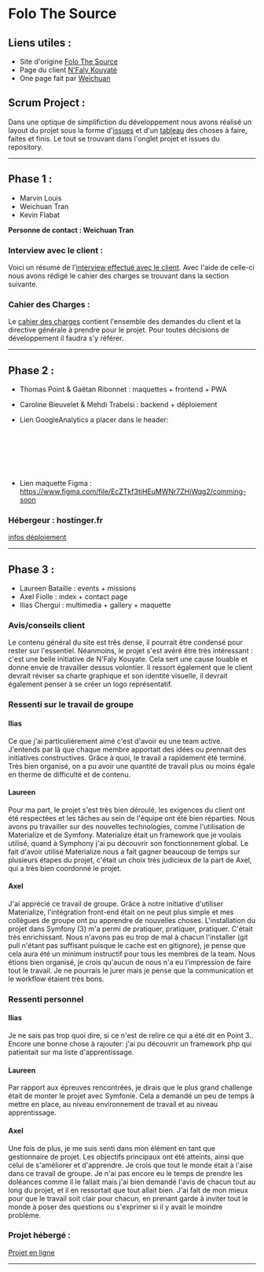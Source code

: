 # Folo The Source

## Liens utiles :
* Site d'origine [Folo The Source](http://folothesource.com/)
* Page du client [N'Faly Kouyaté](https://folothesource.com/nfalykouyate/)
* One page fait par [Weichuan](https://weichuan888.github.io/Projet-OnePage/)


## Scrum Project :
Dans une optique de simplifiction du développement nous avons réalisé un layout du
projet sous la forme d'[issues](https://github.com/FilRouge5/filrouge-Folo-The-Source-5/issues)
et d'un [tableau](https://github.com/FilRouge5/filrouge-Folo-The-Source-5/projects/1) des
choses à faire, faites et finis. Le tout se trouvant dans l'onglet projet et issues du repository.

__________

## Phase 1 :
* Marvin Louis
* Weichuan Tran
* Kevin Flabat

**Personne de contact : Weichuan Tran**

### Interview avec le client :
Voici un résumé de l'[interview effectué avec le client](Markdown/Interview-Client.md).
Avec l'aide de celle-ci nous avons rédigé le cahier des charges se trouvant dans
la section suivante.

### Cahier des Charges :
Le [cahier des charges](Markdown/Cahiers-des-Charges.md) contient l'ensemble des demandes
du client et la directive générale à prendre pour le projet. Pour toutes décisions
de développement il faudra s'y référer.

__________

## Phase 2 :
* Thomas Point & Gaëtan Ribonnet : maquettes + frontend + PWA
* Caroline Bieuvelet & Mehdi Trabelsi : backend + déploiement

* Lien GoogleAnalytics a placer dans le header:

<pre><code><!-- Global site tag (gtag.js) - Google Analytics -->
<script async src="https://www.googletagmanager.com/gtag/js?id=UA-113125974-1"></script>
<script>
  window.dataLayer = window.dataLayer || [];
  function gtag(){dataLayer.push(arguments);}
  gtag('js', new Date());

  gtag('config', 'UA-113125974-1');
</script>
</code></pre>

* Lien maquette Figma : https://www.figma.com/file/EcZTkf3tjHEuMWNr7ZHiWqg2/comming-soon

### Hébergeur : hostinger.fr
[infos déploiement](Markdown/hostinger.md)

__________

## Phase 3 :
* Laureen Bataille : events + missions
* Axel Fiolle : index + contact page
* Ilias Chergui : multimedia + gallery + maquette

### Avis/conseils client

Le contenu général du site est très dense, il pourrait être condensé pour rester sur l'essentiel. Néanmoins, le projet s'est avéré être très intéressant : c'est une belle initiative de N'Faly Kouyate. 
Cela sert une cause louable et donne envie de travailler dessus volontier. 
Il ressort également que le client devrait réviser sa charte graphique et son identité visuelle, il devrait également penser à se créer un logo représentatif. 

### Ressenti sur le travail de groupe

#### Ilias

Ce que j'ai particulièrement aimé c'est d'avoir eu une team active. J'entends par là que chaque membre apportait des idées ou prennait des initiatives constructives. Grâce à quoi, le travail a rapidement été terminé.
Très bien organisé, on a pu avoir une quantité de travail plus ou moins égale en therme de difficulté et de contenu.

#### Laureen

Pour ma part, le projet s'est très bien déroulé, les exigences du client ont été respectées et les tâches au sein de l'équipe ont été bien réparties.
Nous avons pu travailler sur des nouvelles technologies, comme l'utilisation de Materialize et de Symfony.
Materialize était un framework que je voulais utilisé, quand à Symphony j'ai pu découvrir son fonctionnement global.
Le fait d'avoir utilisé Materialize nous a fait gagner beaucoup de temps sur plusieurs étapes du projet, c'était un choix très judicieux de la part de Axel, qui a très bien coordonné le projet.

#### Axel

J'ai apprécié ce travail de groupe. Grâce à notre initiative d'utiliser Materialize, l'intégration front-end était on ne peut plus simple et mes collègues de groupe ont pu apprendre de nouvelles choses. 
L'installation du projet dans Symfony (3) m'a permi de pratiquer, pratiquer, pratiquer. C'était très enrichissant. Nous n'avons pas eu trop de mal à chacun l'installer (git pull n'étant pas suffisant puisque le cache est en gitignore), je pense que cela aura été un minimum instructif pour tous les membres de la team. 
Nous étions bien organisé, je crois qu'aucun de nous n'a eu l'impression de faire tout le travail. Je ne pourrais le jurer mais je pense que la communication et le workflow étaient très bons. 

### Ressenti personnel

#### Ilias 

Je ne sais pas trop quoi dire, si ce n'est de relire ce qui a été dit en Point 3.. Encore une bonne chose à rajouter: j'ai pu découvrir un framework php qui patientait sur ma liste d'apprentissage.

#### Laureen

Par rapport aux épreuves rencontrées, je dirais que le plus grand challenge était de monter le projet avec Symfonie. Cela a demandé un peu de temps à mettre en place, au niveau environnement de travail et au niveau apprentissage.

#### Axel

Une fois de plus, je me suis senti dans mon élément en tant que gestionnaire de projet. Les objectifs principaux ont été atteints, ainsi que celui de s'améliorer et d'apprendre. 
Je crois que tout le monde était à l'aise dans ce travail de groupe. Je n'ai pas encore eu le temps de prendre les doléances comme il le fallait mais j'ai bien demandé l'avis de chacun tout au long du projet, et il en ressortait que tout allait bien. 
J'ai fait de mon mieux pour que le travail soit clair pour chacun, en prenant garde à inviter tout le monde à poser des questions ou s'exprimer si il y avait le moindre problème. 

### Projet hébergé : 

[Projet en ligne](https://axelfiolle.be/folothesource/fil-rouge-Folo-The-Source/web/)
__________
